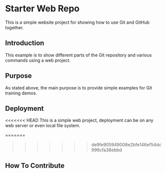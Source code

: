 # Starter Web Repo

This is a simple website project for showing how to use Git and GitHub together.

## Introduction
This example is to show different parts of the Git repository and various commands using a web project.

## Purpose

As stated above, the main purpose is to provide simple examples for Git training demos.

## Deployment

<<<<<<< HEAD
This is a simple web project, deployment can be on any web server or even local file system.

=======
>>>>>>> de9fe905949008e2bfe146ef54dc996cfa38ebbd
## How To Contribute
